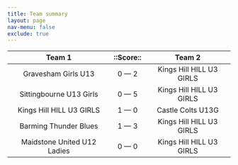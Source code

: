 ```yaml
---
title: Team summary
layout: page
nav-menu: false
exclude: true
---
```




|           Team 1            |  ::Score::  |          Team 2          |
|:---------------------------:|:-----------:|:------------------------:|
|     Gravesham Girls U13     | 0 &mdash; 2 | Kings Hill HILL U3 GIRLS |
|   Sittingbourne U13 Girls   | 0 &mdash; 5 | Kings Hill HILL U3 GIRLS |
|  Kings Hill HILL U3 GIRLS   | 1 &mdash; 0 |    Castle Colts U13G     |
|    Barming Thunder Blues    | 1 &mdash; 3 | Kings Hill HILL U3 GIRLS |
| Maidstone United U12 Ladies | 0 &mdash; 0 | Kings Hill HILL U3 GIRLS |

 <br /><br /><br />